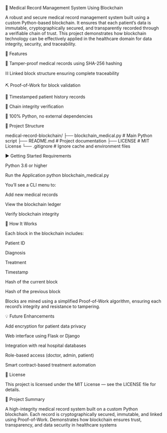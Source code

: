 🏥 Medical Record Management System Using Blockchain

A robust and secure medical record management system built using a custom Python-based blockchain. It ensures that each patient’s data is immutable, cryptographically secured, and transparently recorded through a verifiable chain of trust. This project demonstrates how blockchain technology can be effectively applied in the healthcare domain for data integrity, security, and traceability.

🚀 Features

🔐 Tamper-proof medical records using SHA-256 hashing

⛓️ Linked block structure ensuring complete traceability

⛏️ Proof-of-Work for block validation

📅 Timestamped patient history records

🧪 Chain integrity verification

🐍 100% Python, no external dependencies

📂 Project Structure

medical-record-blockchain/
├── blockchain_medical.py # Main Python script
├── README.md # Project documentation
├── LICENSE # MIT License
└── .gitignore # Ignore cache and environment files

▶️ Getting Started
Requirements

Python 3.6 or higher

Run the Application
python blockchain_medical.py


You’ll see a CLI menu to:

Add new medical records

View the blockchain ledger

Verify blockchain integrity

🧠 How It Works

Each block in the blockchain includes:

Patient ID

Diagnosis

Treatment

Timestamp

Hash of the current block

Hash of the previous block

Blocks are mined using a simplified Proof-of-Work algorithm, ensuring each record’s integrity and resistance to tampering.

💡 Future Enhancements

Add encryption for patient data privacy

Web interface using Flask or Django

Integration with real hospital databases

Role-based access (doctor, admin, patient)

Smart contract-based treatment automation

📄 License

This project is licensed under the MIT License — see the LICENSE file for details.

🧾 Project Summary

A high-integrity medical record system built on a custom Python blockchain. Each record is cryptographically secured, immutable, and linked using Proof-of-Work. Demonstrates how blockchain ensures trust, transparency, and data security in healthcare systems
